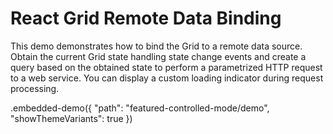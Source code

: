 # React Grid Remote Data Binding

This demo demonstrates how to bind the Grid to a remote data source. Obtain the current Grid state handling state change events and create a query based on the obtained state to perform a parametrized HTTP request to a web service. You can display a custom loading indicator during request processing.

.embedded-demo({ "path": "featured-controlled-mode/demo", "showThemeVariants": true })
